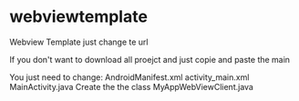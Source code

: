 # webviewtemplate
Webview Template just change te url

If you don't want to download all proejct and just copie and paste the main 

You just need to change: 
AndroidManifest.xml
activity_main.xml
MainActivity.java
Create the the class MyAppWebViewClient.java
